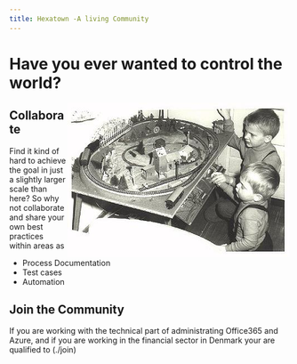 ```yaml
---
title: Hexatown -A living Community
---
```


# Have you ever wanted to control the world? 

<img align="right" src="./img/www-egger-bahn.de-images-history-03-oldphoto.jpg" title="Photo © 2001 - 2017 by Textwerkstatt Ralph Stenzel. http://www.egger-bahn.de" />

## Collaborate
Find it kind of hard to achieve the goal in just a slightly larger scale than here? So why not collaborate and share your own best practices within areas as

- Process Documentation
- Test cases
- Automation

## Join the Community
If you are working with the technical part of administrating Office365 and Azure, and if you are working in the financial sector in Denmark your are qualified to (./join)

